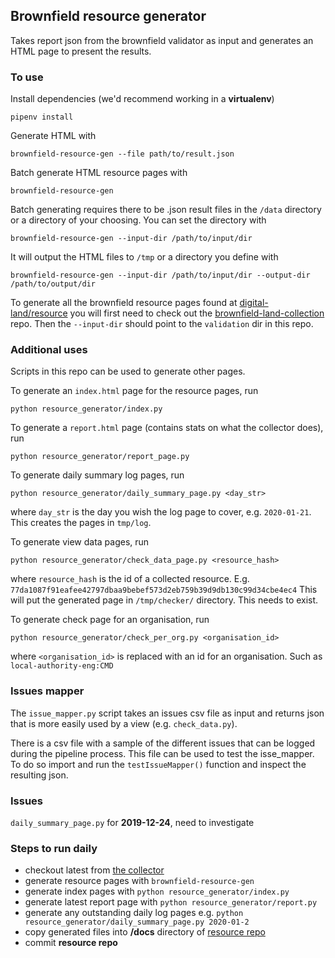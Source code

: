 ## Brownfield resource generator

Takes report json from the brownfield validator as input and generates an HTML page to present the results.

### To use

Install dependencies (we'd recommend working in a **virtualenv**)

    pipenv install

Generate HTML with

    brownfield-resource-gen --file path/to/result.json

Batch generate HTML resource pages with

    brownfield-resource-gen

Batch generating requires there to be .json result files in the `/data` directory or a directory of your choosing. You can set the directory with

    brownfield-resource-gen --input-dir /path/to/input/dir

It will output the HTML files to `/tmp` or a directory you define with

    brownfield-resource-gen --input-dir /path/to/input/dir --output-dir /path/to/output/dir

To generate all the brownfield resource pages found at [digital-land/resource](https://digital-land.github.io/resource) you will first need to check out the [brownfield-land-collection](https://github.com/digital-land/brownfield-land-collection) repo. Then the `--input-dir` should point to the `validation` dir in this repo.

### Additional uses

Scripts in this repo can be used to generate other pages.

To generate an `index.html` page for the resource pages, run

    python resource_generator/index.py

To generate a `report.html` page (contains stats on what the collector does), run

    python resource_generator/report_page.py

To generate daily summary log pages, run

    python resource_generator/daily_summary_page.py <day_str>

where `day_str` is the day you wish the log page to cover, e.g. `2020-01-21`. This creates the pages in `tmp/log`.

To generate view data pages, run

    python resource_generator/check_data_page.py <resource_hash>

where `resource_hash` is the id of a collected resource. E.g. `77da1087f91eafee42797dbaa9bebef573d2eb759b39d9db130c99d34cbe4ec4`
This will put the generated page in `/tmp/checker/` directory. This needs to exist.

To generate check page for an organisation, run

    python resource_generator/check_per_org.py <organisation_id>

where `<organisation_id>` is replaced with an id for an organisation. Such as `local-authority-eng:CMD`

### Issues mapper

The `issue_mapper.py` script takes an issues csv file as input and returns json that is more easily used by a view (e.g. `check_data.py`).

There is a csv file with a sample of the different issues that can be logged during the pipeline process. This file can be used to test the isse_mapper. To do so import and run the `testIssueMapper()` function and inspect the resulting json.

### Issues

`daily_summary_page.py` for **2019-12-24**, need to investigate

### Steps to run daily

- checkout latest from [the collector](https://github.com/digital-land/brownfield-land-collection)
- generate resource pages with `brownfield-resource-gen`
- generate index pages with `python resource_generator/index.py`
- generate latest report page with `python resource_generator/report.py`
- generate any outstanding daily log pages e.g. `python resource_generator/daily_summary_page.py 2020-01-2`
- copy generated files into **/docs** directory of [resource repo](https://github.com/digital-land/resource)
- commit **resource repo**
